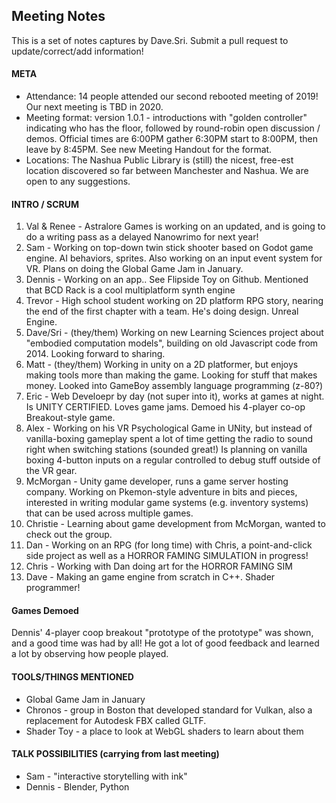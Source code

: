 ## Meeting Notes

This is a set of notes captures by Dave.Sri. Submit a pull request to update/correct/add information!

#### META

* Attendance: 14 people attended our second rebooted meeting of 2019! Our next meeting is TBD in 2020.
* Meeting format: version 1.0.1 - introductions with "golden controller" indicating who has the floor, followed by round-robin open discussion / demos. Official times are 6:00PM gather 6:30PM start to 8:00PM, then leave by 8:45PM. See new Meeting Handout for the format. 
* Locations: The Nashua Public Library is (still) the nicest, free-est location discovered so far between Manchester and Nashua. We are open to any suggestions.

#### INTRO / SCRUM

1. Val & Renee - Astralore Games is working on an updated, and is going to do a writing pass as a delayed Nanowrimo for next year!
1. Sam - Working on top-down twin stick shooter based on Godot game engine. AI behaviors, sprites. Also working on an input event system for VR. Plans on doing the Global Game Jam in January.
1. Dennis - Working on an app.. See Flipside Toy on Github. Mentioned that BCD Rack is a cool multiplatform synth engine
1. Trevor - High school student working on 2D platform RPG story, nearing the end of the first chapter with a team. He's doing design. Unreal Engine.
1. Dave/Sri - (they/them) Working on new Learning Sciences project about "embodied computation models", building on old Javascript code from 2014. Looking forward to sharing.
1. Matt - (they/them) Working in unity on a 2D platformer, but enjoys making tools more than making the game. Looking for stuff that makes money. Looked into GameBoy assembly language programming (z-80?)
1. Eric - Web Develoepr by day (not super into it), works at games at night. Is UNITY CERTIFIED. Loves game jams. Demoed his 4-player co-op Breakout-style game.
1. Alex - Working on his VR Psychological Game in UNity, but instead of vanilla-boxing gameplay spent a lot of time getting the radio to sound right when switching stations (sounded great!) Is planning on vanilla boxing 4-button inputs on a regular controlled to debug stuff outside of the VR gear.
1. McMorgan - Unity game developer, runs a game server hosting company. Working on Pkemon-style adventure in bits and pieces, interested in writing modular game systems (e.g. inventory systems) that can be used across multiple games.
1. Christie - Learning about game development from McMorgan, wanted to check out the group.
1. Dan - Working on an RPG (for long time) with Chris, a point-and-click side project as well as a HORROR FAMING SIMULATION in progress! 
1. Chris - Working with Dan doing art for the HORROR FAMING SIM
1. Dave - Making an game engine from scratch in C++. Shader programmer! 

#### Games Demoed

Dennis' 4-player coop breakout "prototype of the prototype" was shown, and a good time was had by all! He got a lot of good feedback and learned a lot by observing how people played.

#### TOOLS/THINGS MENTIONED

* Global Game Jam in January
* Chronos - group in Boston that developed standard for Vulkan, also a replacement for Autodesk FBX called GLTF.
* Shader Toy - a place to look at WebGL shaders to learn about them

#### TALK POSSIBILITIES (carrying from last meeting)

* Sam - "interactive storytelling with ink"
* Dennis - Blender, Python
